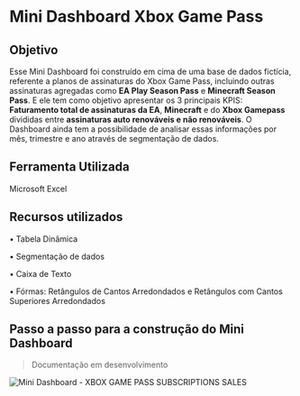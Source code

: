 # Mini Dashboard Xbox Game Pass

## Objetivo

Esse Mini Dashboard foi construído em cima de uma base de dados fictícia, referente a planos de assinaturas do Xbox Game Pass, incluindo outras assinaturas agregadas como **EA Play Season Pass** e **Minecraft Season Pass**. E ele tem como objetivo apresentar os 3 principais KPIS: **Faturamento total de assinaturas da EA**, **Minecraft** e do **Xbox Gamepass** divididas entre **assinaturas auto renováveis e não renováveis**. O Dashboard ainda tem a possibilidade de analisar essas informações por mês, trimestre e ano através de segmentação de dados.

## Ferramenta Utilizada
Microsoft Excel

## Recursos utilizados
• Tabela Dinâmica

• Segmentação de dados

• Caixa de Texto

• Fórmas: Retângulos de Cantos Arredondados e Retângulos com Cantos Superiores Arredondados

## Passo a passo para a construção do Mini Dashboard

> Documentação em desenvolvimento

![Mini Dashboard - XBOX GAME PASS SUBSCRIPTIONS SALES](https://github.com/user-attachments/assets/52ac0006-f334-4527-b0dc-fa7f33fb1406)
